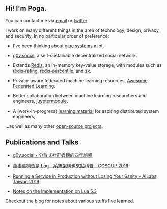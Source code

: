 ## Hi! I'm Poga.

You can contact me via [email](mailto://hi@devpoga.org) or [twitter](https://twitter.com/devpoga)

I work on many different things in the area of technology, design, privacy, and security. In no particular order of preference:

- I've been thinking about [glue systems](/post/2021-09-18_on_glue_systems/) a lot.

- [g0v.social](https://g0v.social), a self-sustainable decentralized social network.

- Extends [Redis](https://redis.io/), an in-memory key-value storage, with modules such as [redis-rating](https://github.com/poga/redis-rating), [redis-percentile](https://github.com/poga/redis-percentile), and [zx](https://github.com/humble-tools/zx).

- Privacy-aware federated machine learning resources, [Awesome Federated Learning](https://github.com/poga/awesome-federated-learning).

- Better collaboration between machine learning researchers and engineers, [juyptermodule](https://github.com/poga/jupytermodule).

- A (work-in-progress) [learning material](/distributed_system/) for aspiring distributed system engineers,

...as well as many other [open-source projects](https://github.com/poga).

## Publications and Talks

- [g0v.social - 分散式社群媒體的四年旅程](https://devpoga.org/post/2020-11-29-g0v.social-journey/)

- [萬事萬物皆是 Log - 系統架構也來點科普 - COSCUP 2016](https://devpoga.org/post/2016-08-20_%E8%90%AC%E4%BA%8B%E8%90%AC%E7%89%A9%E7%9A%86%E6%98%AF-log-%E7%B3%BB%E7%B5%B1%E6%9E%B6%E6%A7%8B%E4%B9%9F%E4%BE%86%E9%BB%9E%E7%A7%91%E6%99%AE/)

- [Running a Service in Production without Losing Your Sanity - AILabs Taiwan 2019](https://www.slideshare.net/slideshow/embed_code/key/weOsOfldcNyPbB)

- [Notes on the Implementation on Lua 5.3](https://poga.github.io/lua53-notes/)

Checkout the [blog](/post/) for notes about various stuffs I've learned.
